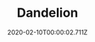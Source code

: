 ---
templateKey: blog-post
title: Dandelion
type: forage
description: Not the prettiest flower, but the leaves make a good salad.
featuredpost: false
date: 2020-02-10T00:00:02.711Z
featuredimage: /img/Dandelion.png
sellPrice: 40
tags:
  - Spring
  - Salad
  - Spring Seeds
  - Spring Foraging Bundle
---